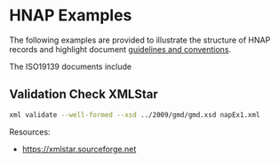 # HNAP Examples

The following examples are provided to illustrate the structure of HNAP records and highlight document [guidelines and conventions](../hnap/2.3.1/HNAP.md).

The ISO19139 documents include 


## Validation Check XMLStar

```bash
xml validate --well-formed --xsd ../2009/gmd/gmd.xsd napEx1.xml  
```
Resources:

* https://xmlstar.sourceforge.net